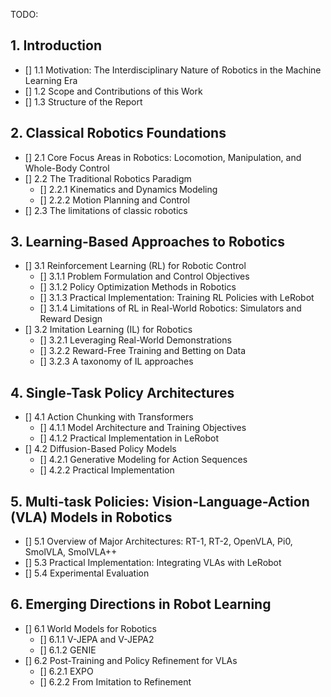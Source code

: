 TODO:

## 1. Introduction

- [] 1.1 Motivation: The Interdisciplinary Nature of Robotics in the Machine Learning Era
- [] 1.2 Scope and Contributions of this Work
- [] 1.3 Structure of the Report

## 2. Classical Robotics Foundations

- [] 2.1 Core Focus Areas in Robotics: Locomotion, Manipulation, and Whole-Body Control
- [] 2.2 The Traditional Robotics Paradigm
    - [] 2.2.1 Kinematics and Dynamics Modeling
    - [] 2.2.2 Motion Planning and Control
- [] 2.3 The limitations of classic robotics

## 3. Learning-Based Approaches to Robotics

- [] 3.1 Reinforcement Learning (RL) for Robotic Control
    - [] 3.1.1 Problem Formulation and Control Objectives
    - [] 3.1.2 Policy Optimization Methods in Robotics
    - [] 3.1.3 Practical Implementation: Training RL Policies with LeRobot
    - [] 3.1.4 Limitations of RL in Real-World Robotics: Simulators and Reward Design
- [] 3.2 Imitation Learning (IL) for Robotics
    - [] 3.2.1 Leveraging Real-World Demonstrations
    - [] 3.2.2 Reward-Free Training and Betting on Data
    - [] 3.2.3 A taxonomy of IL approaches

## 4. Single-Task Policy Architectures

- [] 4.1 Action Chunking with Transformers
    - [] 4.1.1 Model Architecture and Training Objectives
    - [] 4.1.2 Practical Implementation in LeRobot
- [] 4.2 Diffusion-Based Policy Models
    - [] 4.2.1 Generative Modeling for Action Sequences
    - [] 4.2.2 Practical Implementation

## 5. Multi-task Policies: Vision-Language-Action (VLA) Models in Robotics

- [] 5.1 Overview of Major Architectures: RT-1, RT-2, OpenVLA, Pi0, SmolVLA, SmolVLA++
- [] 5.3 Practical Implementation: Integrating VLAs with LeRobot
- [] 5.4 Experimental Evaluation

## 6. Emerging Directions in Robot Learning

- [] 6.1 World Models for Robotics
    - [] 6.1.1 V-JEPA and V-JEPA2
    - [] 6.1.2 GENIE
- [] 6.2 Post-Training and Policy Refinement for VLAs
    - [] 6.2.1 EXPO
    - [] 6.2.2 From Imitation to Refinement

